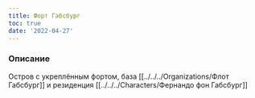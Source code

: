 ```yaml
---
title: Форт Габсбург
toc: true
date: '2022-04-27'
---
```


### Описание
Остров с укреплённым фортом, база [[../../../Organizations/Флот Габсбург]] и резиденция [[../../../Characters/Фернандо фон Габсбург]]